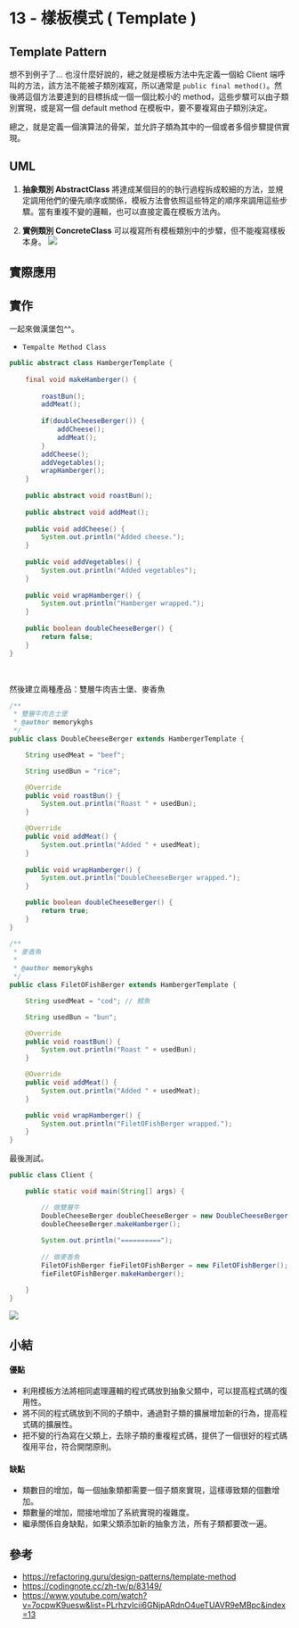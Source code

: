 # 13 - 樣板模式 ( Template )

## Template Pattern 
想不到例子了...
也沒什麼好說的，總之就是模板方法中先定義一個給 Client 端呼叫的方法，該方法不能被子類別複寫，所以通常是 `public final method()`。然後將這個方法要達到的目標拆成一個一個比較小的 method，這些步驟可以由子類別實現，或是寫一個 default method 在模板中，要不要複寫由子類別決定。

總之，就是定義一個演算法的骨架，並允許子類為其中的一個或者多個步驟提供實現。

## UML
1. **抽象類別 Abstract­Class** 
將達成某個目的的執行過程拆成較細的方法，並規定調用他們的優先順序或關係，模板方法會依照這些特定的順序來調用這些步驟。當有重複不變的邏輯，也可以直接定義在模板方法內。

2. **實例類別 Concrete­Class** 
可以複寫所有模板類別中的步驟，但不能複寫樣板本身。
![](/images/template-1.png)

## 實際應用

## 實作
一起來做漢堡包^^。

* `Tempalte Method Class`
```java
public abstract class HambergerTemplate {
	
	final void makeHamberger() {
		
		roastBun();
		addMeat();
		
		if(doubleCheeseBerger()) {
			addCheese();
			addMeat();
		}
		addCheese();
		addVegetables();
		wrapHamberger();
	}
	
	public abstract void roastBun();
	
	public abstract void addMeat();
	
	public void addCheese() {
		System.out.println("Added cheese.");
	}
	
	public void addVegetables() {
		System.out.println("Added vegetables");
	}
	
	public void wrapHamberger() {
		System.out.println("Hamberger wrapped.");
	}
	
	public boolean doubleCheeseBerger() {
		return false;
	}
}
```
<br/>

然後建立兩種產品：雙層牛肉吉士堡、麥香魚
```java
/**
 * 雙層牛肉吉士堡
 * @author memorykghs
 */
public class DoubleCheeseBerger extends HambergerTemplate {

	String usedMeat = "beef";

	String usedBun = "rice";

	@Override
	public void roastBun() {
		System.out.println("Roast " + usedBun);
	}

	@Override
	public void addMeat() {
		System.out.println("Added " + usedMeat);
	}
	
	public void wrapHamberger() {
		System.out.println("DoubleCheeseBerger wrapped.");
	}

	public boolean doubleCheeseBerger() {
		return true;
	}
}
```

```java
/**
 * 麥香魚
 * 
 * @author memorykghs
 */
public class FiletOFishBerger extends HambergerTemplate {

	String usedMeat = "cod"; // 鱈魚

	String usedBun = "bun";

	@Override
	public void roastBun() {
		System.out.println("Roast " + usedBun);
	}

	@Override
	public void addMeat() {
		System.out.println("Added " + usedMeat);
	}

	public void wrapHamberger() {
		System.out.println("FiletOFishBerger wrapped.");
	}
}
```

最後測試。
```java
public class Client {

	public static void main(String[] args) {

		// 做雙層牛
		DoubleCheeseBerger doubleCheeseBerger = new DoubleCheeseBerger();
		doubleCheeseBerger.makeHamberger();
		
		System.out.println("==========");
		
		// 做麥香魚
		FiletOFishBerger fieFiletOFishBerger = new FiletOFishBerger();
		fieFiletOFishBerger.makeHamberger();

	}
}
```

![](/images/template-2.png)

## 小結

#### 優點
* 利用模板方法將相同處理邏輯的程式碼放到抽象父類中，可以提高程式碼的復用性。
* 將不同的程式碼放到不同的子類中，通過對子類的擴展增加新的行為，提高程式碼的擴展性。
* 把不變的行為寫在父類上，去除子類的重複程式碼，提供了一個很好的程式碼復用平台，符合開閉原則。

#### 缺點
* 類數目的增加，每一個抽象類都需要一個子類來實現，這樣導致類的個數增加。
* 類數量的增加，間接地增加了系統實現的複雜度。
* 繼承關係自身缺點，如果父類添加新的抽象方法，所有子類都要改一遍。

## 參考
* https://refactoring.guru/design-patterns/template-method
* https://codingnote.cc/zh-tw/p/83149/
* https://www.youtube.com/watch?v=7ocpwK9uesw&list=PLrhzvIcii6GNjpARdnO4ueTUAVR9eMBpc&index=13